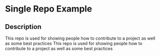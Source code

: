 # Single Repo Example

## Description
This repo is used for showing people how to contribute to a project as well as some best practices
This repo is used for showing people how to contribute to a project as well as some best practices
